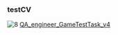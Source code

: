 ### testCV
![8](https://github.com/user-attachments/assets/b954708b-28b7-4231-82ae-7b46f15d647c)
[QA_engineer_GameTestTask_v4](https://github.com/user-attachments/files/18200976/QA_engineer_GameTestTask_v4.pdf)
